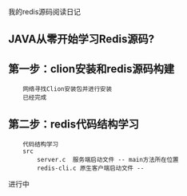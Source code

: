 我的redis源码阅读日记

JAVA从零开始学习Redis源码?
--------------

第一步：clion安装和redis源码构建
--------------
        网络寻找Clion安装包并进行安装
        已经完成

第二步：redis代码结构学习
--------------
        代码结构学习
        src       
            server.c  服务端启动文件 -- main方法所在位置
            redis-cli.c 原生客户端启动文件 -- 
进行中

